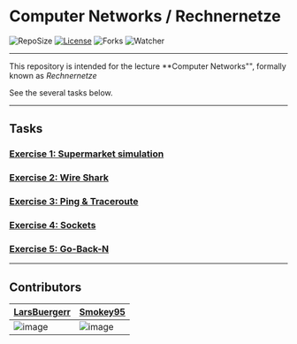 ﻿# Computer Networks / Rechnernetze
 
![RepoSize](https://img.shields.io/github/repo-size/Smokey95/AIN_Computer_Networks)
[![License](https://img.shields.io/github/license/Smokey95/AIN_Computer_Networks)](https://cdn130.picsart.com/272563229032201.jpg?r1024x1024)
![Forks](https://img.shields.io/github/forks/Smokey95/AIN_Computer_Networks?color=green&style=social)
![Watcher](https://img.shields.io/github/watchers/Smokey95/AIN_Computer_Networks?style=social)

---

This repository is intended for the lecture **Computer Networks"", formally known as *Rechnernetze*
 
See the several tasks below.

---

## Tasks

### [Exercise 1: Supermarket simulation](https://github.com/Smokey95/Computer_Networks/tree/master/01_Exercise_Supermarket)
### [Exercise 2: Wire Shark](https://github.com/Smokey95/Computer_Networks/tree/master/02_Exercise_WireShark)
### [Exercise 3: Ping & Traceroute](https://github.com/Smokey95/Computer_Networks/tree/master/03_Exercise_Ping_Traceroute)

### [Exercise 4: Sockets](https://github.com/Smokey95/AIN_Computer_Networks/tree/master/04_Exercise_Sockets)

### [Exercise 5: Go-Back-N](https://github.com/Smokey95/AIN_Computer_Networks/tree/master/05_GoBackN)
---

## Contributors
| [LarsBuergerr](https://github.com/LarsBuergerr)  |  [Smokey95](https://github.com/Smokey95) | 
|---|---|
| ![image](https://github-readme-streak-stats.herokuapp.com/?user=LarsBuergerr) | ![image](https://github-readme-streak-stats.herokuapp.com/?user=Smokey95)  |
